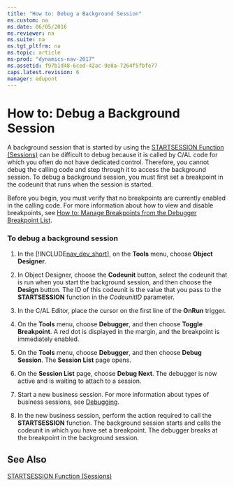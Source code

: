 ```yaml
---
title: "How to: Debug a Background Session"
ms.custom: na
ms.date: 06/05/2016
ms.reviewer: na
ms.suite: na
ms.tgt_pltfrm: na
ms.topic: article
ms-prod: "dynamics-nav-2017"
ms.assetid: f97b1d48-6ced-42ac-9e8a-7264f5fbfe77
caps.latest.revision: 6
manager: edupont
---
```

# How to: Debug a Background Session
A background session that is started by using the [STARTSESSION Function \(Sessions\)](STARTSESSION-Function--Sessions-.md) can be difficult to debug because it is called by C/AL code for which you often do not have dedicated control. Therefore, you cannot debug the calling code and step through it to access the background session. To debug a background session, you must first set a breakpoint in the codeunit that runs when the session is started.  
  
 Before you begin, you must verify that no breakpoints are currently enabled in the calling code. For more information about how to view and disable breakpoints, see [How to: Manage Breakpoints from the Debugger Breakpoint List](How-to--Manage%20Breakpoints%20from%20the%20Debugger%20Breakpoint%20List.md).  
  
### To debug a background session  
  
1.  In the [!INCLUDE[nav_dev_short](includes/nav_dev_short_md.md)], on the **Tools** menu, choose **Object Designer**.  
  
2.  In Object Designer, choose the **Codeunit** button, select the codeunit that is run when you start the background session, and then choose the **Design** button. The ID of this codeunit is the value that you pass to the **STARTSESSION** function in the *CodeunitID* parameter.  
  
3.  In the C/AL Editor, place the cursor on the first line of the **OnRun** trigger.  
  
4.  On the **Tools** menu, choose **Debugger**, and then choose **Toggle Breakpoint**. A red dot is displayed in the margin, and the breakpoint is immediately enabled.  
  
5.  On the **Tools** menu, choose **Debugger**, and then choose **Debug Session**. The **Session List** page opens.  
  
6.  On the **Session List** page, choose **Debug Next**. The debugger is now active and is waiting to attach to a session.  
  
7.  Start a new business session. For more information about types of business sessions, see [Debugging](Debugging.md).  
  
8.  In the new business session, perform the action required to call the **STARTSESSION** function. The background session starts and calls the codeunit in which you have set a breakpoint. The debugger breaks at the breakpoint in the background session.  
  
## See Also  
 [STARTSESSION Function \(Sessions\)](STARTSESSION-Function--Sessions-.md)